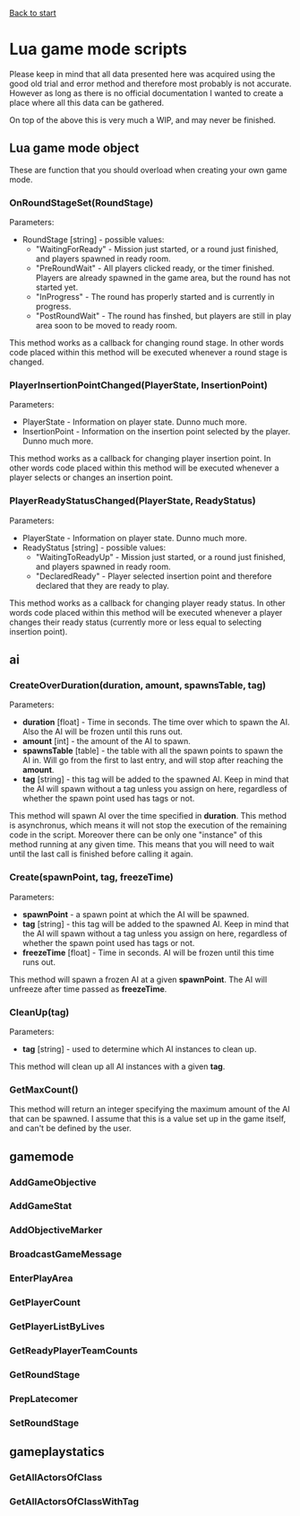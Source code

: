 [Back to start](/manual.md)

# Lua game mode scripts

Please keep in mind that all data presented here was acquired using the good old trial and
error method and therefore most probably is not accurate. However as long as there is no 
official documentation I wanted to create a place where all this data can be gathered.

On top of the above this is very much a WIP, and may never be finished.


## Lua game mode object

These are function that you should overload when creating your own game mode.

### OnRoundStageSet(RoundStage)

Parameters:

* RoundStage [string] - possible values:
    * "WaitingForReady" - Mission just started, or a round just finished, and players spawned in ready room.
    * "PreRoundWait" - All players clicked ready, or the timer finished. Players are already spawned in the game area, 
    but the round has not started yet.
    * "InProgress" - The round has properly started and is currently in progress.
    * "PostRoundWait" - The round has finshed, but players are still in play area soon to be moved to ready room.

This method works as a callback for changing round stage. In other words code placed within this 
method will be executed whenever a round stage is changed.

### PlayerInsertionPointChanged(PlayerState, InsertionPoint)

Parameters:

* PlayerState - Information on player state. Dunno much more.
* InsertionPoint - Information on the insertion point selected by the player. Dunno much more.

This method works as a callback for changing player insertion point. In other words code placed
within this method will be executed whenever a player selects or changes an insertion point.
### PlayerReadyStatusChanged(PlayerState, ReadyStatus)

Parameters:

* PlayerState - Information on player state. Dunno much more.
* ReadyStatus [string] - possible values:
    * "WaitingToReadyUp" - Mission just started, or a round just finished, and players spawned in 
    ready room.
    * "DeclaredReady" - Player selected insertion point and therefore declared that they are ready 
    to play.

This method works as a callback for changing player ready status. In other words code placed within
this method will be executed whenever a player changes their ready status (currently more or less 
equal to selecting insertion point).

## ai

### CreateOverDuration(duration, amount, spawnsTable, tag)

Parameters:

* **duration** [float] - Time in seconds. The time over which to spawn the AI. Also the AI will be
frozen until this runs out.
* **amount** [int] - the amount of the AI to spawn.
* **spawnsTable** [table] - the table with all the spawn points to spawn the AI in. Will go from the
first to
last entry, and will stop after reaching the **amount**.
* **tag** [string] - this tag will be added to the spawned AI. Keep in mind that the AI will spawn
without a tag
unless you assign on here, regardless of whether the spawn point used has tags or not.

This method will spawn AI over the time specified in **duration**. This method is asynchronus, which
means it will not stop the execution of the remaining code in the script. Moreover there can be only
one "instance" of this method running at any given time. This means that you will need to wait until
the last call is finished before calling it again.

### Create(spawnPoint, tag, freezeTime)

Parameters: 

* **spawnPoint** - a spawn point at which the AI will be spawned.
* **tag** [string] - this tag will be added to the spawned AI. Keep in mind that the AI will spawn
without a tag unless you assign on here, regardless of whether the spawn point used has tags or not.
* **freezeTime** [float] - Time in seconds. AI will be frozen until this time runs out.

This method will spawn a frozen AI at a given **spawnPoint**. The AI will unfreeze after time passed
as **freezeTime**.

### CleanUp(tag)

Parameters:

* **tag** [string] - used to determine which AI instances to clean up.

This method will clean up all AI instances with a given **tag**.

### GetMaxCount()

This method will return an integer specifying the maximum amount of the AI that can be spawned.
I assume that this is a value set up in the game itself, and can't be defined by the user.

## gamemode

### AddGameObjective

### AddGameStat

### AddObjectiveMarker

### BroadcastGameMessage

### EnterPlayArea

### GetPlayerCount

### GetPlayerListByLives

### GetReadyPlayerTeamCounts

### GetRoundStage

### PrepLatecomer

### SetRoundStage

## gameplaystatics

### GetAllActorsOfClass

### GetAllActorsOfClassWithTag
